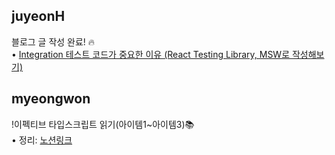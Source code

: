 <h2>juyeonH</h2>블로그 글 작성 완료! 🔥<br>• <a href="https://im-developer.tistory.com/226">Integration 테스트 코드가 중요한 이유 (React Testing Library, MSW로 작성해보기)</a>
<h2>myeongwon</h2>!이펙티브 타입스크립트 읽기(아이템1~아이템3)📚 <br>• 정리: <a href="https://www.notion.so/lighting1/617506b2fad24a97ab36ce50b1cfa508">노션링크</a>